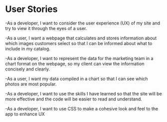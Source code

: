 # User Stories
-As a developer, I want to consider the user experience (UX) of my site and try to view it through the eyes of a user.

-As a user, I want a webpage that calculates and stores information about which images customers select so that I can be informed about what to include in my catalog.

-As a developer, I want to represent the data for the marketing team in a chart format on the webpage, so my client can view the information concisely and clearly.

-As a user, I want my data compiled in a chart so that I can see which photos are most popular.

-As a developer, I want to use the skills I have learned so that the site will be more effective and the code will be easier to read and understand.

-As a developer, I want to use CSS to make a cohesive look and feel to the app to enhance UX
